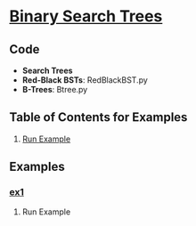 # [Binary Search Trees](http://algs4.cs.princeton.edu/32bst/)

## Code
  * **Search Trees**
  * **Red-Black BSTs**: RedBlackBST.py
  * **B-Trees**: Btree.py    

## Table of Contents for Examples
  1. [Run Example](#ex1)

## Examples 
### [ex1](#table-of-contents-for-examples)
1. Run Example
